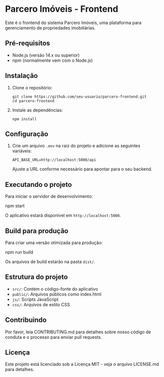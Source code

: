 # Parcero Imóveis - Frontend

Este é o frontend do sistema Parcero Imóveis, uma plataforma para gerenciamento de propriedades imobiliárias.

## Pré-requisitos

- Node.js (versão 14.x ou superior)
- npm (normalmente vem com o Node.js)

## Instalação

1. Clone o repositório:
   ```
   git clone https://github.com/seu-usuario/parcero-frontend.git
   cd parcero-frontend
   ```

2. Instale as dependências:
   ```
   npm install
   ```

## Configuração

1. Crie um arquivo `.env` na raiz do projeto e adicione as seguintes variáveis:
   ```
   API_BASE_URL=http://localhost:5000/api
   ```
   Ajuste a URL conforme necessário para apontar para o seu backend.

## Executando o projeto

Para iniciar o servidor de desenvolvimento:

npm start

O aplicativo estará disponível em `http://localhost:5000`.

## Build para produção

Para criar uma versão otimizada para produção:

npm run build


Os arquivos de build estarão na pasta `dist/`.

## Estrutura do projeto

- `src/`: Contém o código-fonte do aplicativo
- `public/`: Arquivos públicos como index.html
- `js/`: Scripts JavaScript
- `css/`: Arquivos de estilo CSS

## Contribuindo

Por favor, leia CONTRIBUTING.md para detalhes sobre nosso código de conduta e o processo para enviar pull requests.

## Licença

Este projeto está licenciado sob a Licença MIT - veja o arquivo LICENSE.md para detalhes.
